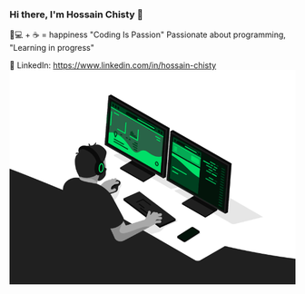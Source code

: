 ### Hi there, I'm Hossain Chisty 👋
👨💻 + ☕ = happiness
"Coding Is Passion"
Passionate about programming,
"Learning in progress"

💼 LinkedIn: https://www.linkedin.com/in/hossain-chisty
<img src="https://github.com/hossainchisty/hossainchisty/blob/main/4paradox-animation.gif">



